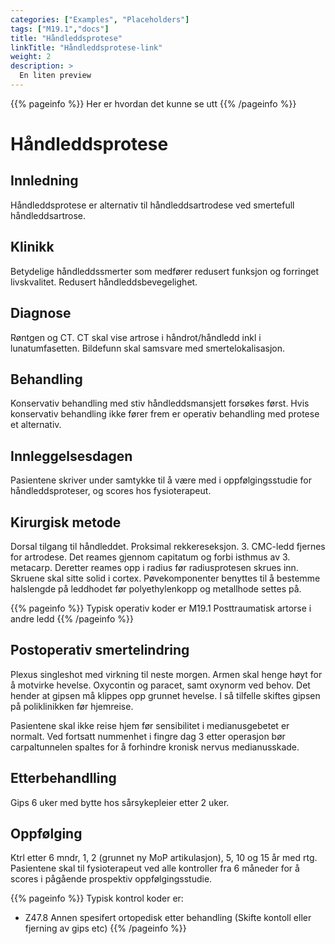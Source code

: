 ```yaml
---
categories: ["Examples", "Placeholders"]
tags: ["M19.1","docs"] 
title: "Håndleddsprotese"
linkTitle: "Håndleddsprotese-link"
weight: 2
description: >
  En liten preview
---
```


{{% pageinfo %}}
Her er hvordan det kunne se utt
{{% /pageinfo %}}

# Håndleddsprotese

## Innledning
Håndleddsprotese er alternativ til håndleddsartrodese ved smertefull håndleddsartrose.

## Klinikk
Betydelige håndleddssmerter som medfører redusert funksjon og forringet livskvalitet. Redusert
håndleddsbevegelighet.

## Diagnose
Røntgen og CT. CT skal vise artrose i håndrot/håndledd inkl i lunatumfasetten. Bildefunn skal
samsvare med smertelokalisasjon.

## Behandling
Konservativ behandling med stiv håndleddsmansjett forsøkes først. Hvis konservativ behandling ikke
fører frem er operativ behandling med protese et alternativ.

## Innleggelsesdagen
Pasientene skriver under samtykke til å være med i oppfølgingsstudie for håndleddsproteser, og
scores hos fysioterapeut.

## Kirurgisk metode
Dorsal tilgang til håndleddet. Proksimal rekkereseksjon. 3. CMC-ledd fjernes for artrodese. Det
reames gjennom capitatum og forbi isthmus av 3. metacarp. Deretter reames opp i radius før
radiusprotesen skrues inn. Skruene skal sitte solid i cortex. Pøvekomponenter benyttes til å
bestemme halslengde på leddhodet før polyethylenkopp og metallhode settes på.

{{% pageinfo %}}
Typisk operativ koder er M19.1 Posttraumatisk artorse i andre ledd
{{% /pageinfo %}}

## Postoperativ smertelindring
Plexus singleshot med virkning til neste morgen. Armen skal henge høyt for å motvirke hevelse.
Oxycontin og paracet, samt oxynorm ved behov. Det hender at gipsen må klippes opp grunnet
hevelse. I så tilfelle skiftes gipsen på poliklinikken før hjemreise.

Pasientene skal ikke reise hjem før sensibilitet i medianusgebetet er normalt. Ved fortsatt
nummenhet i fingre dag 3 etter operasjon bør carpaltunnelen spaltes for å forhindre kronisk nervus
medianusskade.

## Etterbehandlling
Gips 6 uker med bytte hos sårsykepleier etter 2 uker.

## Oppfølging
Ktrl etter 6 mndr, 1, 2 (grunnet ny MoP artikulasjon), 5, 10 og 15 år med rtg. Pasientene skal til
fysioterapeut ved alle kontroller fra 6 måneder for å scores i pågående prospektiv oppfølgingsstudie.

{{% pageinfo %}}
Typisk kontrol koder er:
* Z47.8 Annen spesifert ortopedisk etter behandling (Skifte kontoll eller fjerning av gips etc)
{{% /pageinfo %}}
